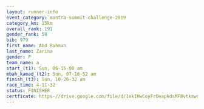 ```yaml
---
layout: runner-info 
event_category: mantra-summit-challenge-2019 
category_km: 15km 
overall_rank: 191
gender_rank: 58
bib: 979
first_name: Abd Rahman
last_name: Zarina
gender: F
team_name: a
start_(t1): Sun, 06-15-00 am
mbah_kamad_(t2): Sun, 07-16-52 am
finish_(t3): Sun, 10-26-32 am
race_time: 4-11-32
status: FINISHER
certficate: https-//drive.google.com/file/d/1xkIHwCoyFrOeapkdsMF8vtkmwnSFKsLG/view?usp=sharing
---
```

